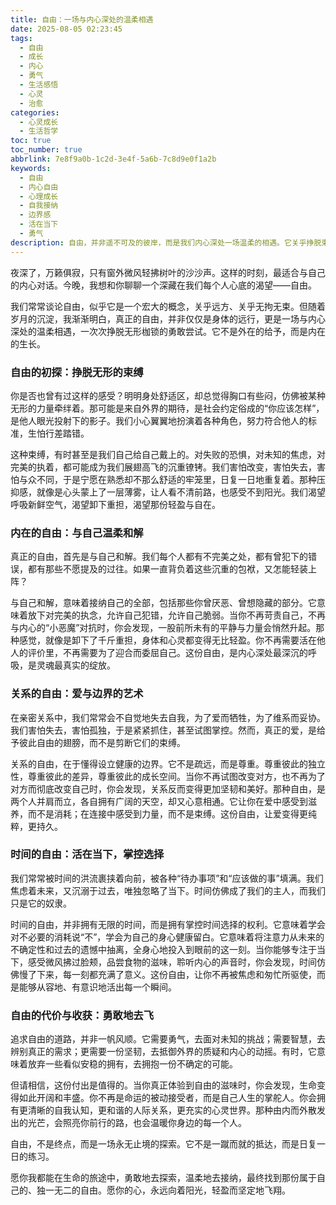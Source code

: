 ```yaml
---
title: 自由：一场与内心深处的温柔相遇
date: 2025-08-05 02:23:45
tags:
  - 自由
  - 成长
  - 内心
  - 勇气
  - 生活感悟
  - 心灵
  - 治愈
categories:
  - 心灵成长
  - 生活哲学
toc: true
toc_number: true
abbrlink: 7e8f9a0b-1c2d-3e4f-5a6b-7c8d9e0f1a2b
keywords:
  - 自由
  - 内心自由
  - 心理成长
  - 自我接纳
  - 边界感
  - 活在当下
  - 勇气
description: 自由，并非遥不可及的彼岸，而是我们内心深处一场温柔的相遇。它关乎挣脱束缚，更关乎与自己和解，在喧嚣世界中找到那份属于自己的宁静与力量。这篇文章，将带你一同探索自由的真谛，感受它如何滋养我们的生命，让我们活得更真实、更丰盛。
---
```


夜深了，万籁俱寂，只有窗外微风轻拂树叶的沙沙声。这样的时刻，最适合与自己的内心对话。今晚，我想和你聊聊一个深藏在我们每个人心底的渴望——自由。

我们常常谈论自由，似乎它是一个宏大的概念，关乎远方、关乎无拘无束。但随着岁月的沉淀，我渐渐明白，真正的自由，并非仅仅是身体的远行，更是一场与内心深处的温柔相遇，一次次挣脱无形枷锁的勇敢尝试。它不是外在的给予，而是内在的生长。

### 自由的初探：挣脱无形的束缚

你是否也曾有过这样的感受？明明身处舒适区，却总觉得胸口有些闷，仿佛被某种无形的力量牵绊着。那可能是来自外界的期待，是社会约定俗成的“你应该怎样”，是他人眼光投射下的影子。我们小心翼翼地扮演着各种角色，努力符合他人的标准，生怕行差踏错。

这种束缚，有时甚至是我们自己给自己戴上的。对失败的恐惧，对未知的焦虑，对完美的执着，都可能成为我们展翅高飞的沉重镣铐。我们害怕改变，害怕失去，害怕与众不同，于是宁愿在熟悉却不那么舒适的牢笼里，日复一日地重复着。那种压抑感，就像是心头蒙上了一层薄雾，让人看不清前路，也感受不到阳光。我们渴望呼吸新鲜空气，渴望卸下重担，渴望那份轻盈与自在。

### 内在的自由：与自己温柔和解

真正的自由，首先是与自己和解。我们每个人都有不完美之处，都有曾犯下的错误，都有那些不愿提及的过往。如果一直背负着这些沉重的包袱，又怎能轻装上阵？

与自己和解，意味着接纳自己的全部，包括那些你曾厌恶、曾想隐藏的部分。它意味着放下对完美的执念，允许自己犯错，允许自己脆弱。当你不再苛责自己，不再与内心的“小恶魔”对抗时，你会发现，一股前所未有的平静与力量会悄然升起。那种感觉，就像是卸下了千斤重担，身体和心灵都变得无比轻盈。你不再需要活在他人的评价里，不再需要为了迎合而委屈自己。这份自由，是内心深处最深沉的呼吸，是灵魂最真实的绽放。

### 关系的自由：爱与边界的艺术

在亲密关系中，我们常常会不自觉地失去自我，为了爱而牺牲，为了维系而妥协。我们害怕失去，害怕孤独，于是紧紧抓住，甚至试图掌控。然而，真正的爱，是给予彼此自由的翅膀，而不是剪断它们的束缚。

关系的自由，在于懂得设立健康的边界。它不是疏远，而是尊重。尊重彼此的独立性，尊重彼此的差异，尊重彼此的成长空间。当你不再试图改变对方，也不再为了对方而彻底改变自己时，你会发现，关系反而变得更加坚韧和美好。那种自由，是两个人并肩而立，各自拥有广阔的天空，却又心意相通。它让你在爱中感受到滋养，而不是消耗；在连接中感受到力量，而不是束缚。这份自由，让爱变得更纯粹，更持久。

### 时间的自由：活在当下，掌控选择

我们常常被时间的洪流裹挟着向前，被各种“待办事项”和“应该做的事”填满。我们焦虑着未来，又沉溺于过去，唯独忽略了当下。时间仿佛成了我们的主人，而我们只是它的奴隶。

时间的自由，并非拥有无限的时间，而是拥有掌控时间选择的权利。它意味着学会对不必要的消耗说“不”，学会为自己的身心健康留白。它意味着将注意力从未来的不确定性和过去的遗憾中抽离，全身心地投入到眼前的这一刻。当你能够专注于当下，感受微风拂过脸颊，品尝食物的滋味，聆听内心的声音时，你会发现，时间仿佛慢了下来，每一刻都充满了意义。这份自由，让你不再被焦虑和匆忙所驱使，而是能够从容地、有意识地活出每一个瞬间。

### 自由的代价与收获：勇敢地去飞

追求自由的道路，并非一帆风顺。它需要勇气，去面对未知的挑战；需要智慧，去辨别真正的需求；更需要一份坚韧，去抵御外界的质疑和内心的动摇。有时，它意味着放弃一些看似安稳的拥有，去拥抱一份不确定的可能。

但请相信，这份付出是值得的。当你真正体验到自由的滋味时，你会发现，生命变得如此开阔和丰盛。你不再是命运的被动接受者，而是自己人生的掌舵人。你会拥有更清晰的自我认知，更和谐的人际关系，更充实的心灵世界。那种由内而外散发出的光芒，会照亮你前行的路，也会温暖你身边的每一个人。

自由，不是终点，而是一场永无止境的探索。它不是一蹴而就的抵达，而是日复一日的练习。

愿你我都能在生命的旅途中，勇敢地去探索，温柔地去接纳，最终找到那份属于自己的、独一无二的自由。愿你的心，永远向着阳光，轻盈而坚定地飞翔。